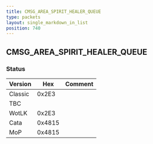 ```yaml
---
title: CMSG_AREA_SPIRIT_HEALER_QUEUE
type: packets
layout: single_markdown_in_list
position: 740
---
```


## CMSG_AREA_SPIRIT_HEALER_QUEUE

### Status

Version    | Hex        | Comment
---------- | ---------- | ---------- 
Classic    | 0x2E3      | 
TBC        |            | 
WotLK      | 0x2E3      | 
Cata       | 0x4815     | 
MoP        | 0x4815     | 